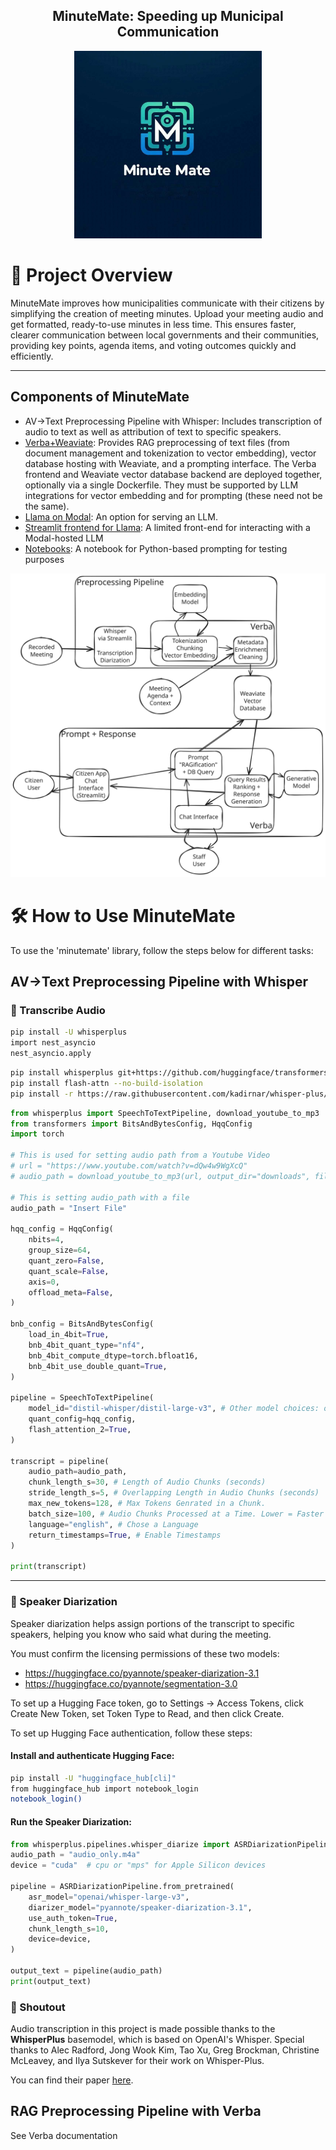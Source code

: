 <div align="center">
<h2>
    MinuteMate: Speeding up Municipal Communication
</h2>
<img width="300" alt="A fun logo" src="assets\Fun_Logo.jpg">
</div>

# 📄 Project Overview

MinuteMate improves how municipalities communicate with their citizens by simplifying the creation of meeting minutes. Upload your meeting audio and get formatted, ready-to-use minutes in less time. This ensures faster, clearer communication between local governments and their communities, providing key points, agenda items, and voting outcomes quickly and efficiently.

---

## Components of MinuteMate
* AV->Text Preprocessing Pipeline with Whisper: Includes transcription of audio to text as well as attribution of text to specific speakers.
* [Verba+Weaviate](https://github.com/dsba6010-llm-applications/MinuteMate/blob/main/Verba/README.md): Provides RAG preprocessing of text files (from document management and tokenization to vector embedding), vector database hosting with Weaviate, and a prompting interface. The Verba frontend and Weaviate vector database backend are deployed together, optionally via a single Dockerfile.  They must be supported by LLM integrations for vector embedding and for prompting (these need not be the same).
* [Llama on Modal](/llama_modal/Llama3_modal_serving.md): An option for serving an LLM.
* [Streamlit frontend for Llama](/streamlit_modal/streamlit_on_modal.md): A limited front-end for interacting with a Modal-hosted LLM 
* [Notebooks](/notebooks/prompting_with_modal.ipynb): A notebook for Python-based prompting for testing purposes

<img width="800" alt="A system diagram covering both the preprocessing pipeline and the prompt and response processes" src="assets\System_Diagram.svg">


# 🛠️ How to Use MinuteMate

To use the 'minutemate' library, follow the steps below for different tasks:

## AV->Text Preprocessing Pipeline with Whisper

### 📝 Transcribe Audio

```bash
pip install -U whisperplus
import nest_asyncio 
nest_asyncio.apply
```
```bash
pip install whisperplus git+https://github.com/huggingface/transformers
pip install flash-attn --no-build-isolation
pip install -r https://raw.githubusercontent.com/kadirnar/whisper-plus/main/requirements/speaker_diarization.txt
```

```python
from whisperplus import SpeechToTextPipeline, download_youtube_to_mp3
from transformers import BitsAndBytesConfig, HqqConfig
import torch

# This is used for setting audio path from a Youtube Video
# url = "https://www.youtube.com/watch?v=dQw4w9WgXcQ"
# audio_path = download_youtube_to_mp3(url, output_dir="downloads", filename="test")

# This is setting audio_path with a file
audio_path = "Insert File"

hqq_config = HqqConfig(
    nbits=4,
    group_size=64,
    quant_zero=False,
    quant_scale=False,
    axis=0,
    offload_meta=False,
)

bnb_config = BitsAndBytesConfig(
    load_in_4bit=True,
    bnb_4bit_quant_type="nf4",
    bnb_4bit_compute_dtype=torch.bfloat16,
    bnb_4bit_use_double_quant=True,
)

pipeline = SpeechToTextPipeline(
    model_id="distil-whisper/distil-large-v3", # Other model choices: openai/whisper-tiny, openai/whisper-small, openai/whisper-medium, openai/whisper-large-v2
    quant_config=hqq_config,
    flash_attention_2=True,
)

transcript = pipeline(
    audio_path=audio_path,
    chunk_length_s=30, # Length of Audio Chunks (seconds)
    stride_length_s=5, # Overlapping Length in Audio Chunks (seconds)
    max_new_tokens=128, # Max Tokens Genrated in a Chunk.
    batch_size=100, # Audio Chunks Processed at a Time. Lower = Faster
    language="english", # Chose a Language
    return_timestamps=True, # Enable Timestamps
)

print(transcript)
```

---

### 💬 Speaker Diarization

Speaker diarization helps assign portions of the transcript to specific speakers, helping you know who said what during the meeting.

You must confirm the licensing permissions of these two models:

- https://huggingface.co/pyannote/speaker-diarization-3.1
- https://huggingface.co/pyannote/segmentation-3.0

To set up a Hugging Face token, go to Settings -> Access Tokens, click Create New Token, set Token Type to Read, and then click Create.

To set up Hugging Face authentication, follow these steps:

#### Install and authenticate Hugging Face:

```bash
pip install -U "huggingface_hub[cli]"
from huggingface_hub import notebook_login
notebook_login()
```

#### Run the Speaker Diarization:

```python
from whisperplus.pipelines.whisper_diarize import ASRDiarizationPipeline
audio_path = "audio_only.m4a"
device = "cuda"  # cpu or "mps" for Apple Silicon devices

pipeline = ASRDiarizationPipeline.from_pretrained(
    asr_model="openai/whisper-large-v3",
    diarizer_model="pyannote/speaker-diarization-3.1",
    use_auth_token=True,
    chunk_length_s=10,
    device=device,
)

output_text = pipeline(audio_path)
print(output_text)
```

### 🤗 Shoutout

Audio transcription in this project is made possible thanks to the **WhisperPlus** basemodel, which is based on OpenAI's Whisper. Special thanks to Alec Radford, Jong Wook Kim, Tao Xu, Greg Brockman, Christine McLeavey, and Ilya Sutskever for their work on Whisper-Plus.

You can find their paper [here](https://arxiv.org/abs/2212.04356).


## RAG Preprocessing Pipeline with Verba

See Verba documentation
